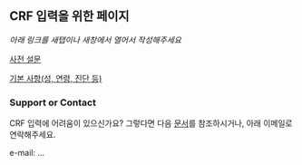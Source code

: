 ## CRF 입력을 위한 페이지  

*아래 링크를 새탭이나 새창에서 열어서 작성해주세요*  

[사전 설문](https://airtable.com/shrtlbJf9S5drOfHt)

[기본 사항(성, 연령, 진단 등)](https://airtable.com/shrlrkom07zUcJrzi)  

### Support or Contact

CRF 입력에 어려움이 있으신가요? 그렇다면 다음 [문서](https://docs.github.com/categories/github-pages-basics/)를 참조하시거나, 아래 이메일로 연락해주세요. 

e-mail: ... 

